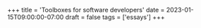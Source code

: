 +++
title = 'Toolboxes for software developers'
date = 2023-01-15T09:00:00-07:00
draft = false
tags = ['essays']
+++
